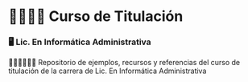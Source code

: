 <h1>👩‍🎓🧑‍🎓 Curso de Titulación</h1>  
<h3>🖥️  Lic. En Informática Administrativa</h3>
👨‍🏫👩‍💻👨‍💻 Repositorio de ejemplos, recursos y referencias del curso de titulación de la carrera de Lic. En Informática Administrativa
